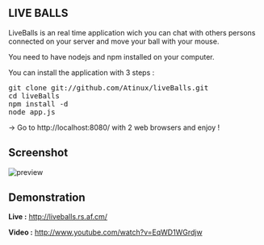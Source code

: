 <h2>LIVE BALLS</h2>

LiveBalls is an real time application wich you can chat with others persons connected on your server and move your ball with your mouse.

You need to have nodejs and npm installed on your computer.

You can install the application with 3 steps :

<pre>
git clone git://github.com/Atinux/liveBalls.git
cd liveBalls
npm install -d
node app.js
</pre>

-> Go to http://localhost:8080/ with 2 web browsers and enjoy !

<h2>Screenshot</h2>

<img src="http://i1096.photobucket.com/albums/g325/Atinux/Capture-Ballsinrealtime-GoogleChrome.png" alt="preview" />

<h2>Demonstration</h2>

<b>Live :</b> http://liveballs.rs.af.cm/

<b>Video :</b> http://www.youtube.com/watch?v=EqWD1WGrdjw
